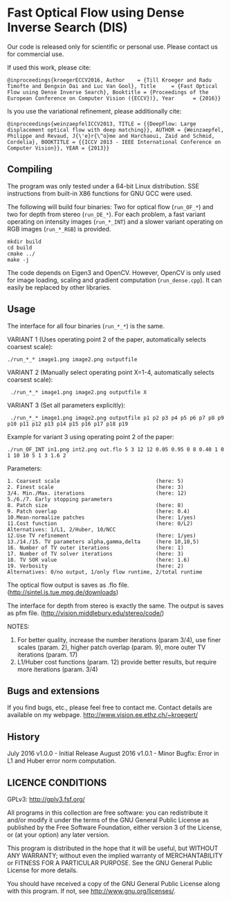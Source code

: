 # Fast Optical Flow using Dense Inverse Search (DIS) #

Our code is released only for scientific or personal use.
Please contact us for commercial use.

If used this work, please cite:

`@inproceedings{kroegerECCV2016,
   Author    = {Till Kroeger and Radu Timofte and Dengxin Dai and Luc Van Gool},
   Title     = {Fast Optical Flow using Dense Inverse Search},
   Booktitle = {Proceedings of the European Conference on Computer Vision ({ECCV})},
   Year      = {2016}} `

Is you use the variational refinement, please additionally cite:

` @inproceedings{weinzaepfelICCV2013,
    TITLE = {{DeepFlow: Large displacement optical flow with deep matching}},
    AUTHOR = {Weinzaepfel, Philippe and Revaud, J{\'e}r{\^o}me and Harchaoui, Zaid and Schmid, Cordelia},
    BOOKTITLE = {{ICCV 2013 - IEEE International Conference on Computer Vision}},
    YEAR = {2013}} `




## Compiling ##

The program was only tested under a 64-bit Linux distribution.
SSE instructions from built-in X86 functions for GNU GCC were used.

The following will build four binaries:
Two for optical flow (`run_OF_*`) and two for depth from stereo (`run_DE_*`).
For each problem, a fast variant operating on intensity images (`run_*_INT`) and
a slower variant operating on RGB images (`run_*_RGB`) is provided.

```
mkdir build
cd build
cmake ../
make -j
```

The code depends on Eigen3 and OpenCV. However, OpenCV is only used for image loading,
scaling and gradient computation (`run_dense.cpp`). It can easily be replaced by other libraries.




## Usage ##
The interface for all four binaries (`run_*_*`) is the same.

VARIANT 1 (Uses operating point 2 of the paper, automatically selects coarsest scale):

` ./run_*_* image1.png image2.png outputfile `


VARIANT 2 (Manually select operating point X=1-4, automatically selects coarsest scale):

`  ./run_*_* image1.png image2.png outputfile X `


VARIANT 3 (Set all parameters explicitly):

` ./run_*_* image1.png image2.png outputfile p1 p2 p3 p4 p5 p6 p7 p8 p9 p10 p11 p12 p13 p14 p15 p16 p17 p18 p19`

Example for variant 3 using operating point 2 of the paper:

` ./run_OF_INT in1.png int2.png out.flo 5 3 12 12 0.05 0.95 0 8 0.40 1 0 1 10 10 5 1 3 1.6 2  `

Parameters:
```
1. Coarsest scale                               (here: 5)
2. Finest scale                                 (here: 3)
3/4. Min./Max. iterations                       (here: 12)
5./6./7. Early stopping parameters
8. Patch size                                   (here: 8)
9. Patch overlap                                (here: 0.4)
10.Mean-normalize patches                       (here: 1/yes)
11.Cost function                                (here: 0/L2)  Alternatives: 1/L1, 2/Huber, 10/NCC
12.Use TV refinement                            (here: 1/yes)
13./14./15. TV parameters alpha,gamma,delta     (here 10,10,5)
16. Number of TV outer iterations               (here: 1)
17. Number of TV solver iterations              (here: 3)
18. TV SOR value                                (here: 1.6)
19. Verbosity                                   (here: 2) Alternatives: 0/no output, 1/only flow runtime, 2/total runtime
```


The optical flow output is saves as .flo file.
(http://sintel.is.tue.mpg.de/downloads)

The interface for depth from stereo is exactly the same. The output is saves as pfm file.
(http://vision.middlebury.edu/stereo/code/)


NOTES:
1. For better quality, increase the number iterations (param 3/4), use finer scales (param. 2), higher patch overlap (param. 9), more outer TV iterations (param. 17)
2. L1/Huber cost functions (param. 12) provide better results, but require more iterations (param. 3/4)



## Bugs and extensions ##

If you find bugs, etc., please feel free to contact me.
Contact details are available on my webpage.
http://www.vision.ee.ethz.ch/~kroegert/



## History ##

July 2016 	v1.0.0 - Initial Release
August 2016 	v1.0.1 - Minor Bugfix: Error in L1 and Huber error norm computation.




## LICENCE CONDITIONS ##

GPLv3: http://gplv3.fsf.org/

All programs in this collection are free software:
you can redistribute it and/or modify
it under the terms of the GNU General Public License as published by
the Free Software Foundation, either version 3 of the License, or
(at your option) any later version.

This program is distributed in the hope that it will be useful,
but WITHOUT ANY WARRANTY; without even the implied warranty of
MERCHANTABILITY or FITNESS FOR A PARTICULAR PURPOSE.  See the
GNU General Public License for more details.

You should have received a copy of the GNU General Public License
along with this program.  If not, see <http://www.gnu.org/licenses/>.











